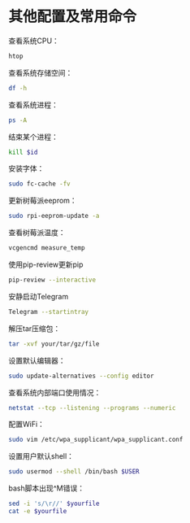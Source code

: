 # 其他配置及常用命令

查看系统CPU：

```bash
htop
```

查看系统存储空间：

```bash
df -h
```

查看系统进程：

```bash
ps -A
```

结束某个进程：

```bash
kill $id
```

安装字体：

```bash
sudo fc-cache -fv
```

更新树莓派eeprom：

```bash
sudo rpi-eeprom-update -a
```

查看树莓派温度：

```bash
vcgencmd measure_temp
```

使用pip-review更新pip

```bash
pip-review --interactive
```

安静启动Telegram

```bash
Telegram --startintray
```

解压tar压缩包：

```bash
tar -xvf your/tar/gz/file
```

设置默认编辑器：

```bash
sudo update-alternatives --config editor
```

查看系统内部端口使用情况：

```bash
netstat --tcp --listening --programs --numeric
```

配置WiFi：

```bash
sudo vim /etc/wpa_supplicant/wpa_supplicant.conf
```

设置用户默认shell：

```bash
sudo usermod --shell /bin/bash $USER
```

bash脚本出现^M错误：

```bash
sed -i 's/\r//' $yourfile
cat -e $yourfile
```
